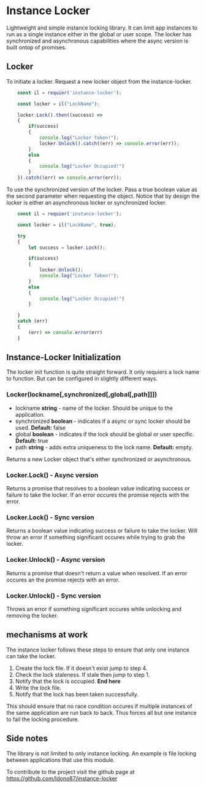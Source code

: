 # Instance Locker
Lightweight and simple instance locking library. It can limit app instances to run as a single instance either in the global or user scope. 
The locker has synchronized and asynchronous capabilities where the async version is built ontop of promises. 

## Locker
To initiate a locker. Request a new locker object from the instance-locker.

```javascript
    const il = requier('instance-locker');

    const locker = il("LockName");

    locker.Lock().then((success) => 
    {
        if(success) 
        {
            console.log("Locker Taken!");
            locker.Unlock().catch((err) => console.error(err));
        }
        else 
        {
            console.log("Locker Occupied!")
        }
    }).catch((err) => console.error(err));
```

To use the synchronized version of the locker. Pass a true boolean value as the second parameter when requesting the object.
Notice that by design the locker is either an asynchronous locker or synchronized locker.

```javascript
    const il = requier('instance-locker');

    const locker = il("LockName", true);

    try
    {
        let success = locker.Lock();

        if(success) 
        {
            locker.Unlock();
            console.log("Locker Taken!");
        }
        else 
        {
            console.log("Locker Occupied!")
        }

    }
    catch (err)
    {
        (err) => console.error(err)
    }
```

## Instance-Locker Initialization
The locker init function is quite straight forward. It only requiers a lock name to function. But can be configured in slightly different ways.

### Locker(lockname[,synchronized[,global[,path]]])

* lockname **string** - name of the locker. Should be unique to the application.
* synchronized **boolean** - indicates if a async or sync locker should be used. **Default:** false
* global **boolean** - indicates if the lock should be global or user specific. **Default:** true
* path **string** - adds extra uniqueness to the lock name. **Default:** empty.

Returns a new Locker object that's either synchronized or asynchronous. 


### Locker.Lock() - Async version

Returns a promise that resolves to a boolean value indicating success or failure to take the locker. If an error occures the promise rejects with the error.

### Locker.Lock() - Sync version

Returns a boolean value indicating success or failure to take the locker. Will throw an error if something significant occures while trying to grab the locker.

### Locker.Unlock() - Async version

Returns a promise that doesn't return a value when resolved. If an error occures an the promise rejects with an error.

### Locker.Unlock() - Sync version

Throws an error if something significant occures while unlocking and removing the locker.


## mechanisms at work
The instance locker follows these steps to ensure that only one instance can take the locker.

1. Create the lock file. If it doesn't exist jump to step 4.
2. Check the lock staleness. If stale then jump to step 1. 
3. Notify that the lock is occupied. **End here**
4. Write the lock file.
5. Notify that the lock has been taken successfully.

This should ensure that no race condition occures if multiple instances of the same application are run back to back. Thus forces all but one instance to fail the locking procedure. 


## Side notes

The library is not limited to only instance locking. An example is file locking between applications that use this module.

To contribute to the project visit the github page at https://github.com/Idono87/instance-locker

